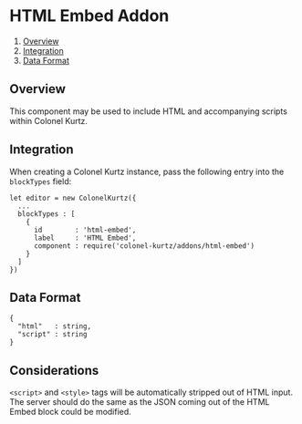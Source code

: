# HTML Embed Addon

1. [Overview](#overview)
2. [Integration](#integration)
3. [Data Format](#data-format)

## Overview

This component may be used to include HTML and accompanying scripts within Colonel Kurtz.

## Integration

When creating a Colonel Kurtz instance, pass the following entry into
the `blockTypes` field:

    let editor = new ColonelKurtz({
      ...
      blockTypes : [
        {
          id        : 'html-embed',
          label     : 'HTML Embed',
          component : require('colonel-kurtz/addons/html-embed')
        }
      ]
    })

## Data Format

    {
      "html"   : string,
      "script" : string
    }

## Considerations

`<script>` and `<style>` tags will be automatically stripped out of HTML input.  The server should do the same as the JSON coming out of the HTML Embed block could be modified.
